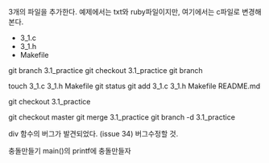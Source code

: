 3개의 파일을 추가한다.
예제에서는 txt와 ruby파일이지만, 여기에서는 c파일로 변경해본다.
- 3_1.c
- 3_1.h
- Makefile

git branch 3.1_practice
git checkout 3.1_practice
git branch

touch 3_1.c 3_1.h Makefile
git status
git add 3_1.c 3_1.h Makefile README.md

git checkout 3.1_practice

git checkout master
git merge 3.1_practice
git branch -d 3.1_practice

div 함수의 버그가 발견되었다. (issue 34)
버그수정할 것.

충돌만들기
main()의 printf에 충돌만들자


